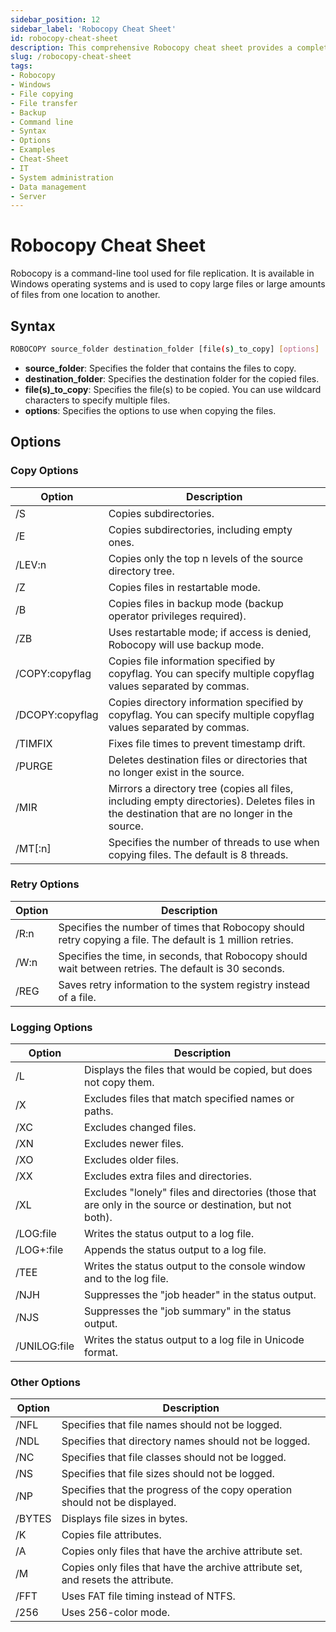 ```yaml
---
sidebar_position: 12
sidebar_label: 'Robocopy Cheat Sheet'
id: robocopy-cheat-sheet
description: This comprehensive Robocopy cheat sheet provides a complete guide with all available options. Learn how to use Robocopy effectively and efficiently.
slug: /robocopy-cheat-sheet
tags:
- Robocopy
- Windows
- File copying
- File transfer
- Backup
- Command line
- Syntax
- Options
- Examples
- Cheat-Sheet
- IT
- System administration
- Data management
- Server
---
```


# Robocopy Cheat Sheet

Robocopy is a command-line tool used for file replication. It is available in Windows operating systems and is used to copy large files or large amounts of files from one location to another.

## Syntax
```Bash
ROBOCOPY source_folder destination_folder [file(s)_to_copy] [options]
```

- **source_folder**: Specifies the folder that contains the files to copy.
- **destination_folder**: Specifies the destination folder for the copied files.
- **file(s)_to_copy**: Specifies the file(s) to be copied. You can use wildcard characters to specify multiple files.
- **options**: Specifies the options to use when copying the files.

## Options

### Copy Options
| Option          | Description                                                                                                                                  |
|-----------------|----------------------------------------------------------------------------------------------------------------------------------------------|
| /S              | Copies subdirectories.                                                                                                                       |
| /E              | Copies subdirectories, including empty ones.                                                                                                 |
| /LEV:n          | Copies only the top n levels of the source directory tree.                                                                                   |
| /Z              | Copies files in restartable mode.                                                                                                            |
| /B              | Copies files in backup mode (backup operator privileges required).                                                                           |
| /ZB             | Uses restartable mode; if access is denied, Robocopy will use backup mode.                                                                   |
| /COPY:copyflag  | Copies file information specified by copyflag. You can specify multiple copyflag values separated by commas.                                 |
| /DCOPY:copyflag | Copies directory information specified by copyflag. You can specify multiple copyflag values separated by commas.                            |
| /TIMFIX         | Fixes file times to prevent timestamp drift.                                                                                                 |
| /PURGE          | Deletes destination files or directories that no longer exist in the source.                                                                 |
| /MIR            | Mirrors a directory tree (copies all files, including empty directories). Deletes files in the destination that are no longer in the source. |
| /MT[:n]         | Specifies the number of threads to use when copying files. The default is 8 threads.                                                         |

### Retry Options
| Option | Description                                                                                                |
|--------|------------------------------------------------------------------------------------------------------------|
| /R:n   | Specifies the number of times that Robocopy should retry copying a file. The default is 1 million retries. |
| /W:n   | Specifies the time, in seconds, that Robocopy should wait between retries. The default is 30 seconds.      |
| /REG   | Saves retry information to the system registry instead of a file.                                          |

### Logging Options
| Option       | Description                                                                                               |
|--------------|-----------------------------------------------------------------------------------------------------------|
| /L           | Displays the files that would be copied, but does not copy them.                                          |
| /X           | Excludes files that match specified names or paths.                                                       |
| /XC          | Excludes changed files.                                                                                   |
| /XN          | Excludes newer files.                                                                                     |
| /XO          | Excludes older files.                                                                                     |
| /XX          | Excludes extra files and directories.                                                                     |
| /XL          | Excludes "lonely" files and directories (those that are only in the source or destination, but not both). |
| /LOG:file    | Writes the status output to a log file.                                                                   |
| /LOG+:file   | Appends the status output to a log file.                                                                  |
| /TEE         | Writes the status output to the console window and to the log file.                                       |
| /NJH         | Suppresses the "job header" in the status output.                                                         |
| /NJS         | Suppresses the "job summary" in the status output.                                                        |
| /UNILOG:file | Writes the status output to a log file in Unicode format.                                                 |

### Other Options
| Option | Description                                                                      |
| ------ | -------------------------------------------------------------------------------- |
| /NFL   | Specifies that file names should not be logged.                                  |
| /NDL   | Specifies that directory names should not be logged.                             |
| /NC    | Specifies that file classes should not be logged.                                |
| /NS    | Specifies that file sizes should not be logged.                                  |
| /NP    | Specifies that the progress of the copy operation should not be displayed.       |
| /BYTES | Displays file sizes in bytes.                                                    |
| /K     | Copies file attributes.                                                          |
| /A     | Copies only files that have the archive attribute set.                           |
| /M     | Copies only files that have the archive attribute set, and resets the attribute. |
| /FFT   | Uses FAT file timing instead of NTFS.                                            |
| /256   | Uses 256-color mode.                                                             |